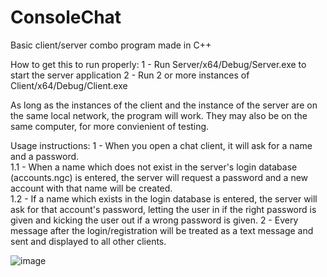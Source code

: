 # ConsoleChat
Basic client/server combo program made in C++

How to get this to run properly:
1 - Run Server/x64/Debug/Server.exe to start the server application
2 - Run 2 or more instances of Client/x64/Debug/Client.exe

As long as the instances of the client and the instance of the server are on the same local network, the program will work. They may also be on the same computer, for more convienient of testing.

Usage instructions:
1 - When you open a chat client, it will ask for a name and a password.  
1.1 - When a name which does not exist in the server's login database (accounts.ngc) is entered, the server will request a password and a new account with that name will be created.  
1.2 - If a name which exists in the login database is entered, the server will ask for that account's password, letting the user in if the right password is given and kicking the user out if a wrong password is given.
2 - Every message after the login/registration will be treated as a text message and sent and displayed to all other clients.

![image](https://github.com/ndimitrov04/ConsoleChat/assets/165305475/40bb70ea-994a-48a0-9390-227a7a1aed3a)
